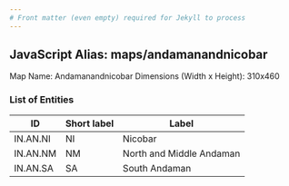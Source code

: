 ```yaml
---
# Front matter (even empty) required for Jekyll to process
---
```


## JavaScript Alias: maps/andamanandnicobar

Map Name: Andamanandnicobar
Dimensions (Width x Height): 310x460

### List of Entities

| ID       | Short label | Label                    |
| -------- | ----------- | ------------------------ |
| IN.AN.NI | NI          | Nicobar                  |
| IN.AN.NM | NM          | North and Middle Andaman |
| IN.AN.SA | SA          | South Andaman            |
